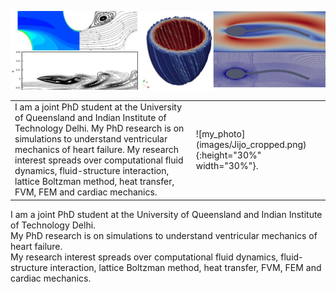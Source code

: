 ![research theme](images/jijo_research.jpg)
<table border="0">
 <tr>
    <td>I am a joint PhD student at the University of Queensland and Indian Institute of Technology Delhi.  
My PhD research is on simulations to understand ventricular mechanics of heart failure.  
My research interest spreads over computational fluid dynamics, fluid-structure interaction, lattice Boltzman method, heat transfer, FVM, FEM and cardiac mechanics.</td>
    <td> ![my_photo](images/Jijo_cropped.png){:height="30%" width="30%"}. </td>
 </tr>
</table>


I am a joint PhD student at the University of Queensland and Indian Institute of Technology Delhi.  
My PhD research is on simulations to understand ventricular mechanics of heart failure.  
My research interest spreads over computational fluid dynamics, fluid-structure interaction, lattice Boltzman method, heat transfer, FVM, FEM and cardiac mechanics.
